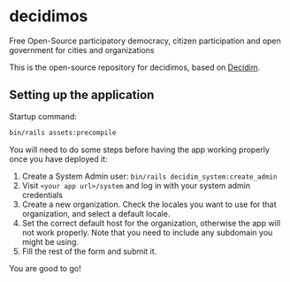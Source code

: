# decidimos

Free Open-Source participatory democracy, citizen participation and open government for cities and organizations

This is the open-source repository for decidimos, based on [Decidim](https://github.com/decidim/decidim).

## Setting up the application

Startup command:

```bash
bin/rails assets:precompile
```

You will need to do some steps before having the app working properly once you have deployed it:

1. Create a System Admin user: `bin/rails decidim_system:create_admin`
1. Visit `<your app url>/system` and log in with your system admin credentials
1. Create a new organization. Check the locales you want to use for that organization, and select a default locale.
1. Set the correct default host for the organization, otherwise the app will not work properly. Note that you need to include any subdomain you might be using.
1. Fill the rest of the form and submit it.

You are good to go!
